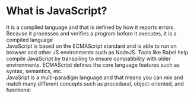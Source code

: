 # What is JavaScript?

It is a compiled language and that is defined by how it reports errors. Because it processes and verifies a program before it executes, it is a compiled language
<br>
JavaScript is based on the ECMAScript standard and is able to run on browser and other JS environments such as NodeJS. Tools like Babel help compile JavaScript by transpiling to ensure compatibility with older environments.
ECMAScript defines the core language features such as syntax, semantics, etc.
<br>
JavaSript is a multi-paradigm language and that means you can mix and match many different concepts such as procedural, object-oriented, and functional